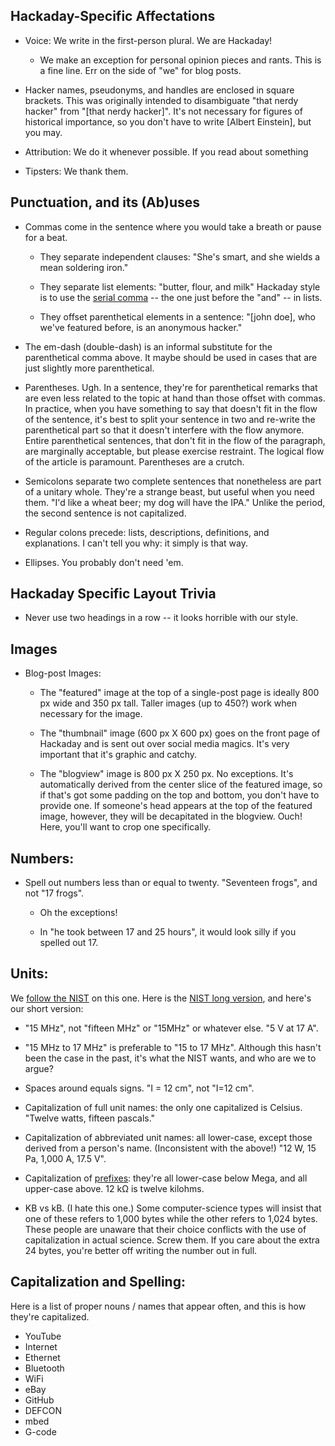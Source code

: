 


## Hackaday-Specific Affectations

* Voice: We write in the first-person plural.  We are Hackaday!  

    * We make an exception for personal opinion pieces and rants.  This is a fine line.  Err on the side of "we" for blog posts.

* Hacker names, pseudonyms, and handles are enclosed in square brackets.  This was originally intended to disambiguate "that nerdy hacker" from "[that nerdy hacker]".  It's not necessary for figures of historical importance, so you don't have to write [Albert Einstein], but you may.

* Attribution: We do it whenever possible.  If you read about something 

* Tipsters: We thank them.  

## Punctuation, and its (Ab)uses


* Commas come in the sentence where you would take a breath or pause for a beat. 

    * They separate independent clauses: "She's smart, and she wields a mean soldering iron." 

    * They separate list elements: "butter, flour, and milk"  Hackaday style is to use the [serial comma](https://en.wikipedia.org/wiki/Serial_comma) -- the one just before the "and" -- in lists.  

    * They offset parenthetical elements in a sentence: "[john doe], who we've featured before, is an anonymous hacker."

* The em-dash (double-dash) is an informal substitute for the parenthetical comma above.  It maybe should be used in cases that are just slightly more parenthetical.  

* Parentheses.  Ugh.  In a sentence, they're for parenthetical remarks that are even less related to the topic at hand than those offset with commas.  In practice, when you have something to say that doesn't fit in the flow of the sentence, it's best to split your sentence in two and re-write the parenthetical part so that it doesn't interfere with the flow anymore.  Entire parenthetical sentences, that don't fit in the flow of the paragraph, are marginally acceptable, but please exercise restraint.  The logical flow of the article is paramount.  Parentheses are a crutch.

* Semicolons separate two complete sentences that nonetheless are part of a unitary whole.  They're a strange beast, but useful when you need them.  "I'd like a wheat beer; my dog will have the IPA."  Unlike the period, the second sentence is not capitalized. 


* Regular colons precede: lists, descriptions, definitions, and explanations.  I can't tell you why: it simply is that way.  

* Ellipses.  You probably don't need 'em.

## Hackaday Specific Layout Trivia

* Never use two headings in a row -- it looks horrible with our style.  

## Images


* Blog-post Images:

    * The "featured" image at the top of a single-post page is ideally 800 px wide and 350 px tall.  Taller images (up to 450?) work when necessary for the image.

    * The "thumbnail" image (600 px X 600 px) goes on the front page of Hackaday and is sent out over social media magics.  It's very important that it's graphic and catchy.

    * The "blogview" image is 800 px X 250 px.  No exceptions.  It's automatically derived from the center slice of the featured image, so if that's got some padding on the top and bottom, you don't have to provide one.  If someone's head appears at the top of the featured image, however, they will be decapitated in the blogview.  Ouch!  Here, you'll want to crop one specifically.



## Numbers:

* Spell out numbers less than or equal to twenty.  "Seventeen frogs", and not "17 frogs".  

    * Oh the exceptions! 

    * In "he took between 17 and 25 hours", it would look silly if you spelled out 17.  

## Units:

We [follow the NIST](https://www.nist.gov/pml/weights-and-measures/writing-metric-units) on this one. Here is the [NIST long version](https://www.nist.gov/physical-measurement-laboratory/special-publication-811), and here's our short version:

* "15 MHz", not "fifteen MHz" or "15MHz" or whatever else.  "5 V at 17 A".

* "15 MHz to 17 MHz" is preferable to "15 to 17 MHz". Although this hasn't been the case in the past, it's what the NIST wants, and who are we to argue?

* Spaces around equals signs.  "I = 12 cm", not "I=12 cm".

* Capitalization of full unit names: the only one capitalized is Celsius.  "Twelve watts, fifteen pascals."

* Capitalization of abbreviated unit names: all lower-case, except those derived from a person's name.  (Inconsistent with the above!)  "12 W, 15 Pa, 1,000 A, 17.5 V".

* Capitalization of [prefixes](https://www.nist.gov/pml/weights-and-measures/prefixes): they're all lower-case below Mega, and all upper-case above.  12 kΩ is twelve kilohms.  

* KB vs kB.  (I hate this one.)  Some computer-science types will insist that one of these refers to 1,000 bytes while the other refers to 1,024 bytes.  These people are unaware that their choice conflicts with the use of capitalization in actual science. Screw them.  If you care about the extra 24 bytes, you're better off writing the number out in full.


## Capitalization and Spelling:

Here is a list of proper nouns / names that appear often, and this is how they're capitalized.

* YouTube
* Internet
* Ethernet
* Bluetooth
* WiFi
* eBay 
* GitHub
* DEFCON
* mbed
* G-code

